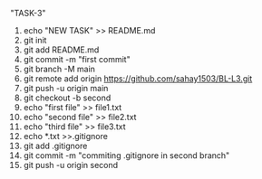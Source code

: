 "TASK-3" 
1. echo "NEW TASK" >> README.md
2. git init
3. git add README.md
4. git commit -m "first commit"
5. git branch -M main
6. git remote add origin https://github.com/sahay1503/BL-L3.git
7. git push -u origin main
8. git checkout -b second
9. echo "first file" >> file1.txt
10. echo "second file" >> file2.txt
11. echo "third file" >> file3.txt
12. echo *.txt >>.gitignore
13. git add .gitignore
14. git commit -m "commiting .gitignore in second branch"
15. git push -u origin second
